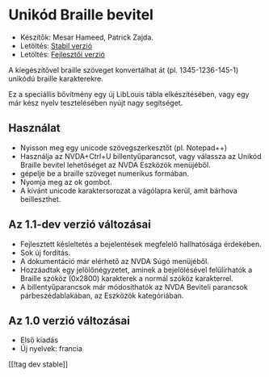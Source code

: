 # Unikód Braille bevitel #

* Készítők: Mesar Hameed, Patrick Zajda.
* Letöltés: [Stabil verzió][1]
* Letöltés: [Fejlesztői verzió][2]

A kiegészítővel braille szöveget konvertálhat át (pl. 1345-1236-145-1)
unikódú braille karakterekre.

Ez a speciállis bővítmény egy új LibLouis tábla elkészítésében, vagy egy már
kész nyelv tesztelésében nyújt nagy segítséget.

## Használat ##

* Nyisson meg egy unicode szövegszerkesztőt (pl. Notepad++)
* Használja az NVDA+Ctrl+U billentyűparancsot, vagy válassza az Unikód
  Braille bevitel lehetőséget az NVDA Eszközök menüjéből.
* gépelje be a braille szöveget numerikus formában.
* Nyomja meg az ok gombot.
* A kívánt unicode karaktersorozat a vágólapra kerül, amit bárhova
  beilleszthet.

## Az 1.1-dev verzió változásai ##

* Fejlesztett késleltetés a bejelentések megfelelő hallhatósága érdekében.
* Sok új fordítás.
* A dokumentáció már elérhető az NVDA Súgó menüjéből.
* Hozzáadtak egy jelölőnégyzetet, aminek a bejelölésével felülírhatók a
  Braille szóköz (0x2800) karakterek a normál szóköz karakterrel.
* A billentyűparancsok már módosíthatók az NVDA Beviteli parancsok
  párbeszédablakában, az Eszközök kategóriában.

## Az 1.0 verzió változásai ##

* Első kiadás
* Új nyelvek: francia

[[!tag dev stable]]

[1]: http://addons.nvda-project.org/files/get.php?file=ubi

[2]: http://addons.nvda-project.org/files/get.php?file=ubi-dev
